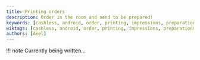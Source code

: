 ```yaml
---
title: Printing orders
description: Order in the room and send to be prepared!
keywords: [cashless, android, order, printing, impressions, preparations]
wiktags: [cashless, android, order, printing, impressions, preparations]
authors: [Axel]
---
```


!!! note
    Currently being written...
